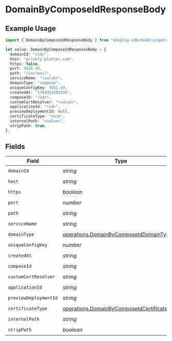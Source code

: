 # DomainByComposeIdResponseBody

## Example Usage

```typescript
import { DomainByComposeIdResponseBody } from "dokploy-sdk/models/operations";

let value: DomainByComposeIdResponseBody = {
  domainId: "<id>",
  host: "prickly-platter.com",
  https: false,
  port: 9828.99,
  path: "/var/mail",
  serviceName: "<value>",
  domainType: "compose",
  uniqueConfigKey: 4981.69,
  createdAt: "1704352282334",
  composeId: "<id>",
  customCertResolver: "<value>",
  applicationId: "<id>",
  previewDeploymentId: null,
  certificateType: "none",
  internalPath: "<value>",
  stripPath: true,
};
```

## Fields

| Field                                                                                                      | Type                                                                                                       | Required                                                                                                   | Description                                                                                                |
| ---------------------------------------------------------------------------------------------------------- | ---------------------------------------------------------------------------------------------------------- | ---------------------------------------------------------------------------------------------------------- | ---------------------------------------------------------------------------------------------------------- |
| `domainId`                                                                                                 | *string*                                                                                                   | :heavy_check_mark:                                                                                         | N/A                                                                                                        |
| `host`                                                                                                     | *string*                                                                                                   | :heavy_check_mark:                                                                                         | N/A                                                                                                        |
| `https`                                                                                                    | *boolean*                                                                                                  | :heavy_check_mark:                                                                                         | N/A                                                                                                        |
| `port`                                                                                                     | *number*                                                                                                   | :heavy_check_mark:                                                                                         | N/A                                                                                                        |
| `path`                                                                                                     | *string*                                                                                                   | :heavy_check_mark:                                                                                         | N/A                                                                                                        |
| `serviceName`                                                                                              | *string*                                                                                                   | :heavy_check_mark:                                                                                         | N/A                                                                                                        |
| `domainType`                                                                                               | [operations.DomainByComposeIdDomainType](../../models/operations/domainbycomposeiddomaintype.md)           | :heavy_check_mark:                                                                                         | N/A                                                                                                        |
| `uniqueConfigKey`                                                                                          | *number*                                                                                                   | :heavy_check_mark:                                                                                         | N/A                                                                                                        |
| `createdAt`                                                                                                | *string*                                                                                                   | :heavy_check_mark:                                                                                         | N/A                                                                                                        |
| `composeId`                                                                                                | *string*                                                                                                   | :heavy_check_mark:                                                                                         | N/A                                                                                                        |
| `customCertResolver`                                                                                       | *string*                                                                                                   | :heavy_check_mark:                                                                                         | N/A                                                                                                        |
| `applicationId`                                                                                            | *string*                                                                                                   | :heavy_check_mark:                                                                                         | N/A                                                                                                        |
| `previewDeploymentId`                                                                                      | *string*                                                                                                   | :heavy_check_mark:                                                                                         | N/A                                                                                                        |
| `certificateType`                                                                                          | [operations.DomainByComposeIdCertificateType](../../models/operations/domainbycomposeidcertificatetype.md) | :heavy_check_mark:                                                                                         | N/A                                                                                                        |
| `internalPath`                                                                                             | *string*                                                                                                   | :heavy_check_mark:                                                                                         | N/A                                                                                                        |
| `stripPath`                                                                                                | *boolean*                                                                                                  | :heavy_check_mark:                                                                                         | N/A                                                                                                        |